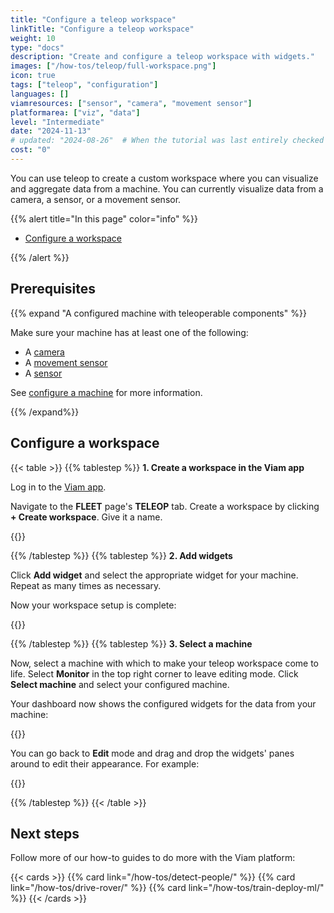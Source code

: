 ```yaml
---
title: "Configure a teleop workspace"
linkTitle: "Configure a teleop workspace"
weight: 10
type: "docs"
description: "Create and configure a teleop workspace with widgets."
images: ["/how-tos/teleop/full-workspace.png"]
icon: true
tags: ["teleop", "configuration"]
languages: []
viamresources: ["sensor", "camera", "movement sensor"]
platformarea: ["viz", "data"]
level: "Intermediate"
date: "2024-11-13"
# updated: "2024-08-26"  # When the tutorial was last entirely checked
cost: "0"
---
```


You can use teleop to create a custom workspace where you can visualize and aggregate data from a machine.
You can currently visualize data from a camera, a sensor, or a movement sensor.

{{% alert title="In this page" color="info" %}}

- [Configure a workspace](#configure-a-workspace)

{{% /alert %}}

## Prerequisites

{{% expand "A configured machine with teleoperable components" %}}

Make sure your machine has at least one of the following:

- A [camera](/components/camera/)
- A [movement sensor](/components/movement-sensor/)
- A [sensor](/components/sensor/)

See [configure a machine](/how-tos/configure/) for more information.

{{% /expand%}}

## Configure a workspace

{{< table >}}
{{% tablestep %}}
**1. Create a workspace in the Viam app**

Log in to the [Viam app](https://app.viam.com/).

Navigate to the **FLEET** page's **TELEOP** tab.
Create a workspace by clicking **+ Create workspace**.
Give it a name.

{{<imgproc src="/how-tos/teleop/blank-workspace.png" resize="800x" style="width: 500px" class="fill aligncenter imgzoom" declaredimensions=true alt="Blank teleop page.">}}

{{% /tablestep %}}
{{% tablestep %}}
**2. Add widgets**

Click **Add widget** and select the appropriate widget for your machine.
Repeat as many times as necessary.

Now your workspace setup is complete:

{{<imgproc src="/how-tos/teleop/configured-workspace.png" resize="700x" style="width: 500px" class="fill aligncenter" declaredimensions=true alt="Teleop workspace with values configured for each of the four widgets.">}}

{{% /tablestep %}}
{{% tablestep %}}
**3. Select a machine**

Now, select a machine with which to make your teleop workspace come to life.
Select **Monitor** in the top right corner to leave editing mode.
Click **Select machine** and select your configured machine.

Your dashboard now shows the configured widgets for the data from your machine:

{{<imgproc src="/how-tos/teleop/full-workspace.png" resize="900x" style="width: 500px" class="fill aligncenter imgzoom" declaredimensions=true alt="Teleop workspace with values configured for each of the four widgets on monitor mode.">}}

You can go back to **Edit** mode and drag and drop the widgets' panes around to edit their appearance.
For example:

{{<imgproc src="/how-tos/teleop/four-panes.png" resize="900x" style="width: 500px" class="fill aligncenter imgzoom" declaredimensions=true alt="Teleop workspace with values configured for each of the four widgets on monitor mode with four panes.">}}

{{% /tablestep %}}
{{< /table >}}

## Next steps

Follow more of our how-to guides to do more with the Viam platform:

{{< cards >}}
{{% card link="/how-tos/detect-people/" %}}
{{% card link="/how-tos/drive-rover/" %}}
{{% card link="/how-tos/train-deploy-ml/" %}}
{{< /cards >}}
